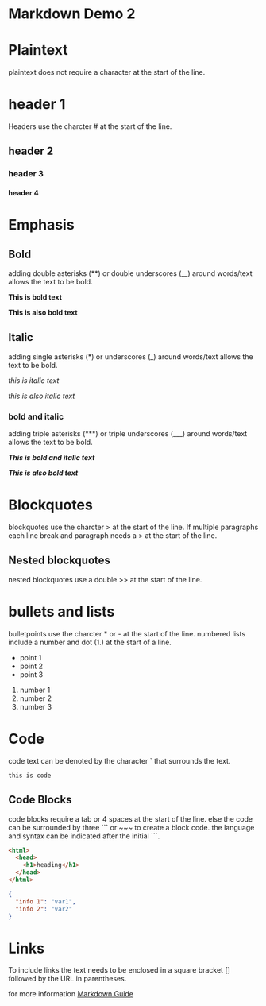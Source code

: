 # Markdown Demo 2

# Plaintext

plaintext does not require a character at the start of the line.

# header 1

Headers use the charcter # at the start of the line.

## header 2

### header 3

#### header 4

# Emphasis

## Bold

adding double asterisks (\*\*) or double underscores (\_\_) around words/text allows the text to be bold.

**This is bold text**

**This is also bold text**

## Italic

adding single asterisks (\*) or underscores (\_) around words/text allows the text to be bold.

_this is italic text_

_this is also italic text_

### bold and italic

adding triple asterisks (\*\*\*) or triple underscores (\_\_\_) around words/text allows the text to be bold.

**_This is bold and italic text_**

**_This is also bold text_**

# Blockquotes

blockquotes use the charcter > at the start of the line. If multiple paragraphs each line break and paragraph needs a > at the start of the line.

## Nested blockquotes

nested blockquotes use a double >> at the start of the line.

# bullets and lists

bulletpoints use the charcter \* or - at the start of the line. numbered lists include a number and dot (1.) at the start of a line.

- point 1
- point 2
- point 3

1. number 1
1. number 2
1. number 3

# Code

code text can be denoted by the character ` that surrounds the text.

`this is code`

## Code Blocks

code blocks require a tab or 4 spaces at the start of the line. else the code can be surrounded by three \`\`\` or ~~~ to create a block code. the language and syntax can be indicated after the initial \`\`\`.

```html
<html>
  <head>
    <h1>heading</h1>
  </head>
</html>
```

```json
{
  "info 1": "var1",
  "info 2": "var2"
}
```

# Links

To include links the text needs to be enclosed in a square bracket \[\] followed by the URL in parentheses.

for more information [Markdown Guide](https://www.markdownguide.org/basic-syntax/)
